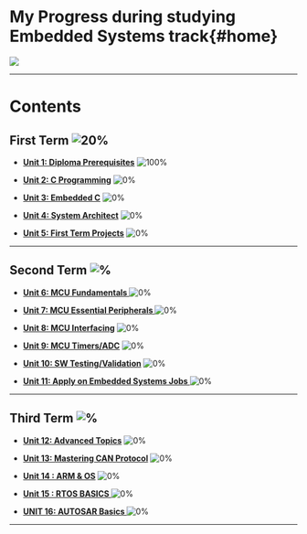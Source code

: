 # **My Progress during studying Embedded Systems track**{#home}

![](https://static.wixstatic.com/media/599af8_e2f52bdfffbc459b99c6ecea8c93e074~mv2.png/v1/fill/w_1000,h_524,al_c,usm_0.66_1.00_0.01/599af8_e2f52bdfffbc459b99c6ecea8c93e074~mv2.png)

---

# **Contents**

## **First Term** ![20%](https://progress-bar.dev/20/?title=progress)

- **[Unit 1: Diploma Prerequisites](https://github.com/Mohanad-Ahmed/Mastering-Embedded-Systems)**
  ![100%](https://progress-bar.dev/100/)

- **[Unit 2: C Programming](https://github.com/Mohanad-Ahmed/Mastering-Embedded-Systems/tree/main/Unit2-C%20Programming)**
  ![0%](https://progress-bar.dev/0/)

- **[Unit 3: Embedded C](https://github.com/Mohanad-Ahmed/Mastering-Embedded-Systems/tree/main/Unit3-Embedded%20C)**
  ![0%](https://progress-bar.dev/0/)

- **[Unit 4: System Architect](https://github.com/Mohanad-Ahmed/Mastering-Embedded-Systems/tree/main/Unit4-SystemArchitecture)**
  ![0%](https://progress-bar.dev/0/)

- **[Unit 5: First Term Projects](https://github.com/Mohanad-Ahmed/Mastering-Embedded-Systems/tree/main/Unit5-First%20Term%20Project)**
  ![0%](https://progress-bar.dev/0/)

---

## **Second Term** ![%](https://progress-bar.dev/0/?title=progress)

- **[Unit 6: MCU Fundamentals ](#home)**
  ![0%](https://progress-bar.dev/0/)

- **[Unit 7: MCU Essential Peripherals ](#home)**
  ![0%](https://progress-bar.dev/0/)

- **[Unit 8: MCU Interfacing](#home)**
  ![0%](https://progress-bar.dev/0/)

- **[Unit 9: MCU Timers/ADC](#home)**
  ![0%](https://progress-bar.dev/0/)

- **[Unit 10: SW Testing/Validation](#home)**
  ![0%](https://progress-bar.dev/0/)

- **[Unit 11: Apply on Embedded Systems Jobs ](#home)**
  ![0%](https://progress-bar.dev/0/)

---

## **Third Term** ![%](https://progress-bar.dev/0/?title=Soon)

- **[Unit 12: Advanced Topics](#home)**
  ![0%](https://progress-bar.dev/0/)

- **[Unit 13: Mastering CAN Protocol](#home)**
  ![0%](https://progress-bar.dev/0/)

- **[Unit 14 : ARM & OS](#home)**
  ![0%](https://progress-bar.dev/0/)

- **[Unit 15 : RTOS BASICS ](#home)**
  ![0%](https://progress-bar.dev/0/)

- **[UNIT 16: AUTOSAR Basics ](#home)**
  ![0%](https://progress-bar.dev/0/)

---
